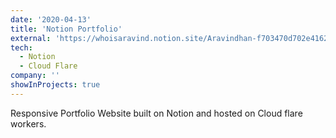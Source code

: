 ```yaml
---
date: '2020-04-13'
title: 'Notion Portfolio'
external: 'https://whoisaravind.notion.site/Aravindhan-f703470d702e41628ec221ddcf0bb116'
tech:
  - Notion
  - Cloud Flare
company: ''
showInProjects: true
---
```


Responsive Portfolio Website built on Notion and hosted on Cloud flare workers.
